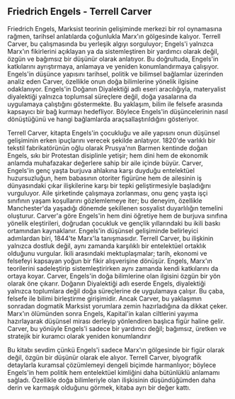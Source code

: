 ## Friedrich Engels - Terrell Carver

Friedrich Engels, Marksist teorinin gelişiminde merkezi bir rol oynamasına rağmen, tarihsel anlatılarda çoğunlukla Marx'ın gölgesinde kalıyor. Terrell Carver, bu çalışmasında bu yerleşik algıyı sorguluyor; Engels'i yalnızca Marx'ın fikirlerini açıklayan ya da sistemleştiren bir yardımcı olarak değil, özgün ve bağımsız bir düşünür olarak anlatıyor. Bu doğrultuda, Engels'in katkılarını ayrıştırmaya, anlamaya ve yeniden konumlandırmaya çalışıyor. Engels'in düşünce yapısını tarihsel, politik ve bilimsel bağlamlar üzerinden analiz eden Carver, özellikle onun doğa bilimlerine yönelik ilgisine odaklanıyor. Engels'in Doğanın Diyalektiği adlı eseri aracılığıyla, materyalist diyalektiği yalnızca toplumsal süreçlere değil, doğa yasalarına da uygulamaya çalıştığını göstermekte. Bu yaklaşım, bilim ile felsefe arasında kapsayıcı bir bağ kurmayı hedefliyor. Böylece Engels'in düşüncelerinin nasıl dönüştüğünü ve hangi bağlamlarda araçsallaştırıldığını gösteriyor.

Terrell Carver, kitapta Engels'in çocukluğu ve aile yapısını onun düşünsel gelişiminin erken ipuçlarını verecek şekilde anlatıyor. 1820'de varlıklı bir tekstil fabrikatörünün oğlu olarak Prusya'nın Barmen kentinde doğan Engels, sıkı bir Protestan disiplinle yetişir; hem dini hem de ekonomik anlamda muhafazakar değerlere sahip bir aile içinde büyür. Carver, Engels'in genç yaşta burjuva ahlakına karşı duyduğu entelektüel huzursuzluğun, hem babasının otoriter figürüne hem de ailesinin iş dünyasındaki çıkar ilişkilerine karşı bir tepki geliştirmesiyle başladığını vurguluyor. Aile şirketinde çalışmaya zorlanması, onu genç yaşta işçi sınıfının yaşam koşullarını gözlemlemeye iter; bu deneyim, özellikle Manchester'da yaşadığı dönemde şekillenen sosyalist duyarlılığın temelini oluşturur. Carver'a göre Engels'in hem dini öğretiye hem de burjuva sınıfına yönelik eleştirileri, doğrudan çocukluk ve gençlik yıllarındaki bu ikili baskı ortamından kaynaklanır. Engels'in düşünsel gelişiminde belirleyici adımlardan biri, 1844'te Marx'la tanışmasıdır. Terrell Carver, bu ilişkinin yalnızca dostluk değil, aynı zamanda karşılıklı bir entelektüel ortaklık olduğunu vurgular. İkili arasındaki mektuplaşmalar; tarih, ekonomi ve felsefeyi kapsayan yoğun bir fikir alışverişine dönüşür. Engels, Marx'ın teorilerini sadeleştirip sistemleştirirken aynı zamanda kendi katkılarını da ortaya koyar. Carver, Engels'in doğa bilimlerine olan ilgisini özgün bir yön olarak öne çıkarır. Doğanın Diyalektiği adlı eserde Engels, diyalektiği yalnızca toplumlara değil doğa süreçlerine de uygulamaya çalışır. Bu çaba, felsefe ile bilimi birleştirme girişimidir. Ancak Carver, bu yaklaşımın sonradan dogmatik Marksist yorumlara zemin hazırladığına da dikkat çeker. Marx'ın ölümünden sonra Engels, Kapital'in kalan ciltlerini yayıma hazırlayarak düşünsel mirası derleyip yönlendiren başlıca figür haline gelir. Carver, bu yönüyle Engels'i sadece bir yardımcı değil; bağımsız, üretken ve stratejik bir kuramcı olarak yeniden konumlandırır

Bu kitabı sevdim çünkü Engels'i sadece Marx'ın gölgesinde bir figür olarak değil, özgün bir düşünür olarak ele alıyor. Terrell Carver, biyografik detaylarla kuramsal çözümlemeyi dengeli biçimde harmanlıyor; böylece Engels'in hem politik hem entelektüel kimliğini daha bütünlüklü anlamamı sağladı. Özellikle doğa bilimleriyle olan ilişkisinin düşündüğümden daha derin ve karmaşık olduğunu görmek, kitaba ayrı bir değer kattı.
